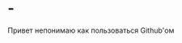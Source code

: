 # -<!DOCTYPE html>
<html>
<head>
<title>Моя первая страничка</title>
</head>
<body>
Привет непонимаю как пользоваться Github'ом
</body>
</html>
